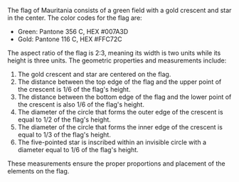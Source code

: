 The flag of Mauritania consists of a green field with a gold crescent and star in the center. The color codes for the flag are:

- Green: Pantone 356 C, HEX #007A3D
- Gold: Pantone 116 C, HEX #FFC72C

The aspect ratio of the flag is 2:3, meaning its width is two units while its height is three units. The geometric properties and measurements include:

1. The gold crescent and star are centered on the flag.
2. The distance between the top edge of the flag and the upper point of the crescent is 1/6 of the flag's height.
3. The distance between the bottom edge of the flag and the lower point of the crescent is also 1/6 of the flag's height.
4. The diameter of the circle that forms the outer edge of the crescent is equal to 1/2 of the flag's height.
5. The diameter of the circle that forms the inner edge of the crescent is equal to 1/3 of the flag's height.
6. The five-pointed star is inscribed within an invisible circle with a diameter equal to 1/6 of the flag's height.

These measurements ensure the proper proportions and placement of the elements on the flag.